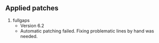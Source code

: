 ## Applied patches

1. fullgaps
	- Version 6.2
	- Automatic patching failed. Fixing problematic lines by hand was needed.
